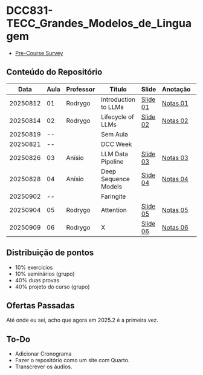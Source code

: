 # DCC831-TECC_Grandes_Modelos_de_Linguagem

- [Pre-Course Survey](https://forms.gle/7mcatGc5LtAFM2ta7)

## Conteúdo do Repositório

| Data     | Aula | Professor | Título               | Slide               | Anotação               | Áudio               |
| -------- | ---- | --------- | -------------------- | ------------------- | ---------------------- | ------------------- |
| 20250812 | 01   | Rodrygo   | Introduction to LLMs | [Slide 01][Slide01] | [Notas 01][Anotação01] | [Áudio 01][Áudio01] |
| 20250814 | 02   | Rodrygo   | Lifecycle of LLMs    | [Slide 02][Slide02] | [Notas 02][Anotação02] | [Áudio 02][Áudio02] |
| 20250819 | --   |           | Sem Aula             |                     |                        |                     |
| 20250821 | --   |           | DCC Week             |                     |                        |                     |
| 20250826 | 03   | Anísio    | LLM Data Pipeline    | [Slide 03][Slide03] | [Notas 03][Anotação03] | [Áudio 03][Áudio03] |
| 20250828 | 04   | Anísio    | Deep Sequence Models | [Slide 04][Slide04] | [Notas 04][Anotação04] | [Áudio 04][Áudio04] |
| 20250902 | --   |           | Faringite            |                     |                        |                     |
| 20250904 | 05   | Rodrygo   | Attention            | [Slide 05][Slide05] | [Notas 05][Anotação05] | [Áudio 05][Áudio05] |
| 20250909 | 06   | Rodrygo   | X                    | [Slide 06][Slide06] | [Notas 06][Anotação06] | [Áudio 06][Áudio06] |

<!-- Links -->

<!-- Aula 06 -->

[Slide06]: Files/Slides/06-XXX.pdf
[Anotação06]: Files/Anotações/06-XXX.md
[Áudio06]: Files/Áudios/2025-09-11_17.06.26-LLM-Aula_06.mp3

<!-- Aula 05 -->

[Slide05]: Files/Slides/05-attention.pdf
[Anotação05]: Files/Anotações/05-attention.md
[Áudio05]: Files/Áudios/2025-09-04_17.16.45-LLM-Aula_05.mp3

<!-- Aula 04 -->

[Slide04]: Files/Slides/04-Deep-Seq-Models.pdf
[Anotação04]: Files/Anotações/04-Deep-Seq-Models.md
[Áudio04]: Files/Áudios/2025-08-28_17.17.12-LLM-Aula_04.mp3

<!-- Aula 03 -->

[Slide03]: Files/Slides/03-XXX.pdf
[Anotação03]: Files/Anotações/03-LLM-data-pipeline.md
[Áudio03]: Files/Áudios/2025-08-26_17.01.04-LLM-Aula_03.mp3

<!-- Aula 02 -->

[Slide02]: Files/Slides/02-lifecycle.pdf
[Anotação02]: Files/Anotações/02-lifecycle.md
[Áudio02]: Files/Áudios/2025-08-14_17.06.20-LLM-Aula_02.mp3

<!-- Aula 01 -->

[Slide01]: Files/Slides/01-introduction.pdf
[Anotação01]: Files/Anotações/01-introduction.md
[Áudio01]: Files/Áudios/2025-08-12_17.07.13-LLM-Aula_01.mp3

## Distribuição de pontos

- 10% exercícios
- 10% seminários (grupo)
- 40% duas provas
- 40% projeto do curso (grupo)

## Ofertas Passadas

Até onde eu sei, acho que agora em 2025.2 é a primeira vez.

## To-Do

- Adicionar Cronograma
- Fazer o repositório como um site com Quarto.
- Transcrever os áudios.
